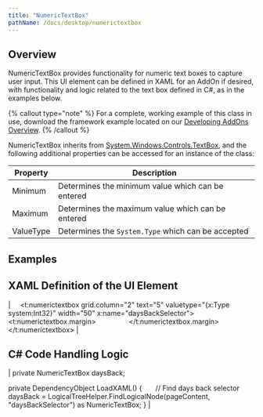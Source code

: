 ```yaml
---
title: "NumericTextBox"
pathName: /docs/desktop/numerictextbox
---
```


## Overview

NumericTextBox provides functionality for numeric text boxes to capture user input. This UI element can be defined in XAML for an AddOn if desired, with functionality and logic related to the text box defined in C#, as in the examples below.

{% callout type="note" %}
For a complete, working example of this class in use, download the framework example located on our [Developing AddOns Overview](/docs/desktop/developing_add_ons).
{% /callout %}

NumericTextBox inherits from [System.Windows.Controls.TextBox](https://msdn.microsoft.com/en-us/library/system.windows.controls.textbox(v=vs.110).aspx), and the following additional properties can be accessed for an instance of the class:

| Property | Description |
| --- | --- |
| Minimum | Determines the minimum value which can be entered |
| Maximum | Determines the maximum value which can be entered |
| ValueType | Determines the `System.Type` which can be accepted |

## Examples

## XAML Definition of the UI Element

| <!-- Create a grid in which to place the NumericTextBox -->
<grid>
   <!-- Define a NumericTextBox -->
   <t:numerictextbox grid.column="2" text="5" valuetype="{x:Type system:Int32}" width="50" x:name="daysBackSelector">
       <!-- Set the margins for the box -->
       <t:numerictextbox.margin>
           <thickness left="{StaticResource MarginButtonLeft}" right="{StaticResource MarginBase}" top="{StaticResource PaddingColumn}"></thickness>
       </t:numerictextbox.margin>
   </t:numerictextbox>
</grid> |

## C# Code Handling Logic

| private NumericTextBox daysBack;

private DependencyObject LoadXAML()
{
       // Find days back selector
       daysBack = LogicalTreeHelper.FindLogicalNode(pageContent, "daysBackSelector") as NumericTextBox;
} |
